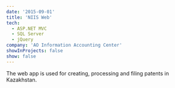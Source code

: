```yaml
---
date: '2015-09-01'
title: 'NIIS Web'
tech:
  - ASP.NET MVC
  - SQL Server
  - jQuery
company: 'AO Information Accounting Center'
showInProjects: false
show: false
---
```


The web app is used for creating, processing and filing patents in Kazakhstan.
